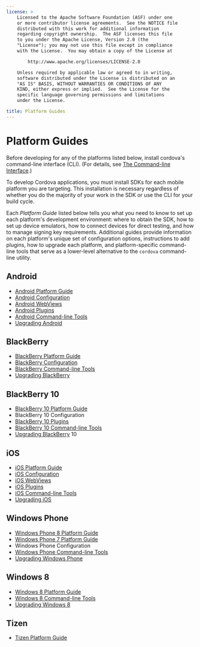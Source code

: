 ```yaml
---
license: >
    Licensed to the Apache Software Foundation (ASF) under one
    or more contributor license agreements.  See the NOTICE file
    distributed with this work for additional information
    regarding copyright ownership.  The ASF licenses this file
    to you under the Apache License, Version 2.0 (the
    "License"); you may not use this file except in compliance
    with the License.  You may obtain a copy of the License at

        http://www.apache.org/licenses/LICENSE-2.0

    Unless required by applicable law or agreed to in writing,
    software distributed under the License is distributed on an
    "AS IS" BASIS, WITHOUT WARRANTIES OR CONDITIONS OF ANY
    KIND, either express or implied.  See the License for the
    specific language governing permissions and limitations
    under the License.

title: Platform Guides
---
```


# Platform Guides

Before developing for any of the platforms listed below, install
cordova's command-line interface (CLI).
(For details, see [The Command-line Interface](../cli/index.html).)

To develop Cordova applications, you must install SDKs for each mobile
platform you are targeting. This installation is necessary regardless
of whether you do the majority of your work in the SDK or use the CLI
for your build cycle.

Each _Platform Guide_ listed below tells you what you need to know to
set up each platform's development environment: where to obtain the
SDK, how to set up device emulators, how to connect devices for direct
testing, and how to manage signing key requirements.  Additional
guides provide information on each platform's unique set of
configuration options, instructions to add plugins, how to upgrade
each platform, and platform-specific command-line tools that serve as
a lower-level alternative to the `cordova` command-line utility.

## Android

* [Android Platform Guide](android/index.html)
* [Android Configuration](android/config.html)
* [Android WebViews](android/webview.html)
* [Android Plugins](android/plugin.html)
* [Android Command-line Tools](android/tools.html)
* [Upgrading Android](android/upgrading.html)

## BlackBerry

* [BlackBerry Platform Guide](blackberry/index.html)
* [BlackBerry Configuration](blackberry10/config.html)
* [BlackBerry Command-line Tools](blackberry/tools.html)
* [Upgrading BlackBerry](blackberry/upgrading.html)

## BlackBerry 10

* [BlackBerry 10 Platform Guide](blackberry10/index.html)
* BlackBerry 10 Configuration
* [BlackBerry 10 Plugins](blackberry10/plugin.html)
* [BlackBerry 10 Command-line Tools](blackberry10/tools.html)
* [Upgrading BlackBerry](blackberry/upgrading.html) 10

## iOS

* [iOS Platform Guide](ios/index.html)
* [iOS Configuration](ios/config.html)
* [iOS WebViews](ios/webview.html)
* [iOS Plugins](ios/plugin.html)
* [iOS Command-line Tools](ios/tools.html)
* [Upgrading iOS](ios/upgrading.html)

## Windows Phone

* [Windows Phone 8 Platform Guide](wp8/index.html)
* [Windows Phone 7 Platform Guide](wp7/index.html)
* Windows Phone Configuration
* [Windows Phone Command-line Tools](wp8/tools.html)
* [Upgrading Windows Phone](wp8/upgrading.html)

## Windows 8

* [Windows 8 Platform Guide](win8/index.html)
* [Windows 8 Command-line Tools](win8/tools.html)
* [Upgrading Windows 8](win8/upgrading.html)

## Tizen

* [Tizen Platform Guide](tizen/index.html)

